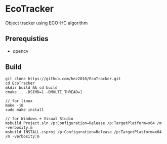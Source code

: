 # EcoTracker
Object tracker using ECO-HC algorithm

## Prerequisties
- opencv

## Build
```
git clone https://github.com/hez2010/EcoTracker.git
cd EcoTracker
mkdir build && cd build
cmake .. -DSIMD=1 -DMULTI_THREAD=1

// for linux
make -j8
sudo make install

// for Windows + Visual Studio
msbuild Project.sln /p:Configuration=Release /p:TargetPlatform=x64 /m -verbosity:m
msbuild INSTALL.csproj /p:Configuration=Release /p:TargetPlatform=x64 /m -verbosity:m
```
